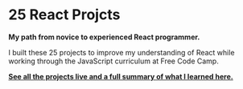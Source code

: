 # 25 React Projcts

**My path from novice to experienced React programmer.**

I built these 25 projects to improve my understanding of React while working through the JavaScript curriculum at Free Code Camp.

**[See all the projects live and a full summary of what I learned here.](http://sean-smith.me/assets/portfolio/25-react-projects/index.html)**
